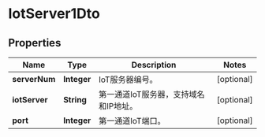 
# IotServer1Dto

## Properties
Name | Type | Description | Notes
------------ | ------------- | ------------- | -------------
**serverNum** | **Integer** | IoT服务器编号。 |  [optional]
**iotServer** | **String** | 第一通道IoT服务器，支持域名和IP地址。 |  [optional]
**port** | **Integer** | 第一通道IoT端口。 |  [optional]



